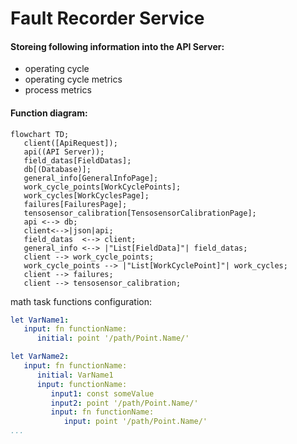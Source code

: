 # Fault Recorder Service 

#### Storeing following information into the API Server:
- operating cycle
- operating cycle metrics
- process metrics

#### Function diagram:
```mermaid
flowchart TD;
   client([ApiRequest]);
   api((API Server));
   field_datas[FieldDatas];
   db[(Database)];
   general_info[GeneralInfoPage];
   work_cycle_points[WorkCyclePoints];
   work_cycles[WorkCyclesPage];
   failures[FailuresPage];
   tensosensor_calibration[TensosensorCalibrationPage];
   api <--> db;
   client<-->|json|api;
   field_datas  <--> client;
   general_info <--> |"List[FieldData]"| field_datas;
   client --> work_cycle_points;
   work_cycle_points --> |"List[WorkCyclePoint]"| work_cycles;
   client --> failures;
   client --> tensosensor_calibration;
```

math task functions configuration:
```yaml
let VarName1:
   input: fn functionName:
      initial: point '/path/Point.Name/'

let VarName2:
   input: fn functionName:
      initial: VarName1
      input: functionName:
         input1: const someValue
         input2: point '/path/Point.Name/'
         input: fn functionName:
            input: point '/path/Point.Name/'
...
```